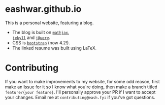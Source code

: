 # eashwar.github.io
This is a personal website, featuring a blog.


* The blog is built on [`mathjax`](https://www.mathjax.org/),   
[`jekyll`](https://jekyllrb.com) and
[`jQuery`](http://jquery.com).
* CSS is [`bootstrap`](http://getbootstrap.com/) (now 4.2!).
* The linked resume was built using LaTeX.

# Contributing

If you want to make improvements to my website, for some odd reason, first make an Issue for it so I know what you're doing, then make a branch titled `feature/{your feature}`. I'll personally approve your PR if I want to accept your changes. Email me at `contributing@eash.fyi` if you've got questions.